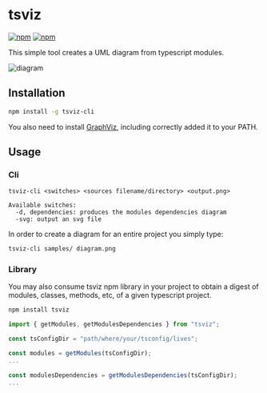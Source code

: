# tsviz
[![npm](https://img.shields.io/npm/v/tsviz?label=tsviz)](https://www.npmjs.com/package/tsviz)
[![npm](https://img.shields.io/npm/v/tsviz-cli?label=tsviz-cli)](https://www.npmjs.com/package/tsviz-cli)

This simple tool creates a UML diagram from typescript modules.

![diagram](https://github.com/joaompneves/tsviz/blob/master/samples/diagram.png)

## Installation

```bash
npm install -g tsviz-cli
```
You also need to install [GraphViz](http://www.graphviz.org/download/), including correctly added it to your PATH.

## Usage

### Cli
```
tsviz-cli <switches> <sources filename/directory> <output.png>

Available switches:
  -d, dependencies: produces the modules dependencies diagram
  -svg: output an svg file

```

In order to create a diagram for an entire project you simply type:

```bash
tsviz-cli samples/ diagram.png
```

### Library
You may also consume tsviz npm library in your project to obtain a digest of modules, classes, methods, etc, of a given typescript project.

```bash
npm install tsviz
```

```typescript
import { getModules, getModulesDependencies } from "tsviz";

const tsConfigDir = "path/where/your/tsconfig/lives";

const modules = getModules(tsConfigDir);
...

const modulesDependencies = getModulesDependencies(tsConfigDir);
...
```
